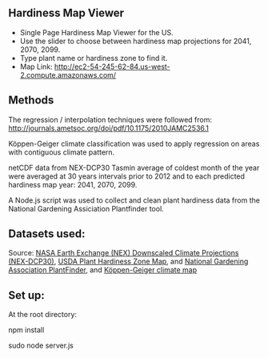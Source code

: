 ## Hardiness Map Viewer
- Single Page Hardiness Map Viewer for the US.
- Use the slider to choose between hardiness map projections for 2041, 2070, 2099. 
- Type plant name or hardiness zone to find it.
- Map Link: <a href="http://ec2-54-245-62-84.us-west-2.compute.amazonaws.com/">http://ec2-54-245-62-84.us-west-2.compute.amazonaws.com/</a>

## Methods
The regression / interpolation techniques were followed from: 
http://journals.ametsoc.org/doi/pdf/10.1175/2010JAMC2536.1

Köppen-Geiger climate classification was used to apply regression on areas with contiguous climate pattern.

netCDF data from NEX-DCP30 Tasmin average of coldest month of the year were averaged at 30 years intervals prior to 2012 and to each predicted hardiness map year: 2041, 2070, 2099. 

A Node.js script was used to collect and clean plant hardiness data from the National Gardening Assiciation Plantfinder tool.  

## Datasets used: 
<div class='legend-source'>Source: <a href="https://cds.nccs.nasa.gov/nex/">NASA Earth Exchange (NEX) Downscaled Climate Projections (NEX-DCP30)</a>, <a href="http://planthardiness.ars.usda.gov/PHZMWeb/">USDA Plant Hardiness Zone Map</a>, and <a href="http://www.garden.org/plantfinder/">National Gardening Association PlantFinder</a>, and <a href="http://people.eng.unimelb.edu.au/mpeel/koppen.html">Köppen-Geiger climate map</a></div>

## Set up:
At the root directory:

npm install

sudo node server.js

